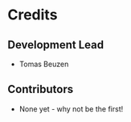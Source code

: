 # Credits

## Development Lead

* Tomas Beuzen <TomasBeuzen>

## Contributors

* None yet - why not be the first!
